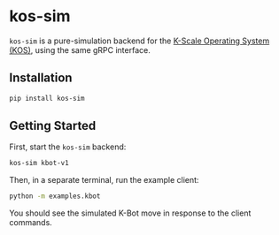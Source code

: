 # kos-sim

`kos-sim` is a pure-simulation backend for the [K-Scale Operating System (KOS)](https://github.com/kscalelabs/kos), using the same gRPC interface.

## Installation

```bash
pip install kos-sim
```

## Getting Started

First, start the `kos-sim` backend:

```bash
kos-sim kbot-v1
```

Then, in a separate terminal, run the example client:

```bash
python -m examples.kbot
```

You should see the simulated K-Bot move in response to the client commands.
